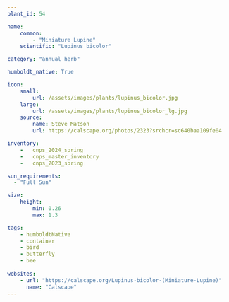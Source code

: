 ```yaml
---
plant_id: 54

name: 
    common: 
        - "Miniature Lupine"  
    scientific: "Lupinus bicolor"  

category: "annual herb"

humboldt_native: True

icon: 
    small: 
        url: /assets/images/plants/lupinus_bicolor.jpg 
    large: 
        url: /assets/images/plants/lupinus_bicolor_lg.jpg 
    source: 
        name: Steve Matson 
        url: https://calscape.org/photos/2323?srchcr=sc640baa109fe04 

inventory: 
    -   cnps_2024_spring
    -   cnps_master_inventory
    -   cnps_2023_spring

sun_requirements:
  - "Full Sun"

size:
    height: 
        min: 0.26
        max: 1.3

tags: 
    - humboldtNative
    - container
    - bird
    - butterfly
    - bee
 
websites:
    - url: "https://calscape.org/Lupinus-bicolor-(Miniature-Lupine)" 
      name: "Calscape"
---
```


